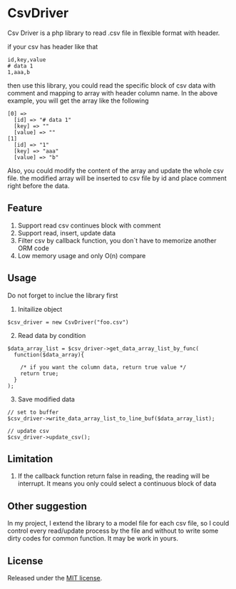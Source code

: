 # CsvDriver
Csv Driver is a php library to read .csv file in flexible format with header.

if your csv has header like that
```
id,key,value
# data 1
1,aaa,b
```
then use this library, you could read the specific block of csv data with comment and mapping to array with header column name. In the above example, you will get the array like the following
```
[0] =>
  [id] => "# data 1"
  [key] => ""
  [value] => ""
[1]
  [id] => "1"
  [key] => "aaa"
  [value] => "b"
```
Also, you could modify the content of the array and update the whole csv file. the modified array will be inserted to csv file by id and place comment right before the data.

## Feature
1. Support read csv continues block with comment
2. Support read, insert, update data
3. Filter csv by callback function, you don`t have to memorize another ORM code
4. Low memory usage and only O(n) compare

## Usage
Do not forget to inclue the library first

1. Initailize object
```
$csv_driver = new CsvDriver("foo.csv")
```

2. Read data by condition
```
$data_array_list = $csv_driver->get_data_array_list_by_func(
  function($data_array){

    /* if you want the column data, return true value */
    return true;
  }
);
```
3. Save modified data
```
// set to buffer
$csv_driver->write_data_array_list_to_line_buf($data_array_list);

// update csv
$csv_driver->update_csv();
```
## Limitation
1. If the callback function return false in reading, the reading will be interrupt. It means you only could select a continuous block of data

## Other suggestion
In my project, I extend the library to a model file for each csv file, so I could control every read/update process by the file and without to write some dirty codes for common function. It may be work in yours.

## License
Released under the [MIT license](http://www.opensource.org/licenses/MIT).
